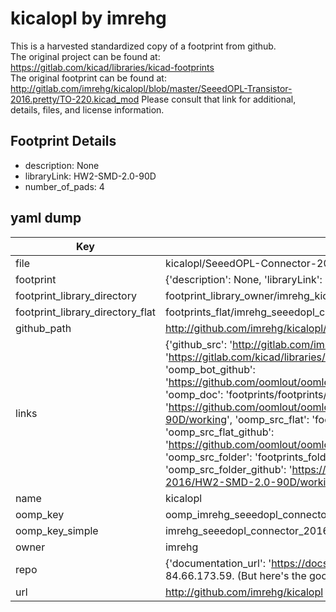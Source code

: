 # kicalopl by imrehg  
This is a harvested standardized copy of a footprint from github.  
The original project can be found at:  
https://gitlab.com/kicad/libraries/kicad-footprints  
The original footprint can be found at:
http://gitlab.com/imrehg/kicalopl/blob/master/SeeedOPL-Transistor-2016.pretty/TO-220.kicad_mod
Please consult that link for additional, details, files, and license information.  
## Footprint Details
* description: None  
* libraryLink: HW2-SMD-2.0-90D  
* number_of_pads: 4  
## yaml dump  
| Key | Value |  
| --- | --- |  
| file | kicalopl/SeeedOPL-Connector-2016.pretty/HW2-SMD-2.0-90D.kicad_mod |  
| footprint | {'description': None, 'libraryLink': 'HW2-SMD-2.0-90D', 'number_of_pads': 4} |  
| footprint_library_directory | footprint_library_owner/imrehg_kicalopl |  
| footprint_library_directory_flat | footprints_flat/imrehg_seeedopl_connector_2016_hw2_smd_2_0_90d/working |  
| github_path | http://github.com/imrehg/kicalopl/blob/master/SeeedOPL-Connector-2016.pretty/HW2-SMD-2.0-90D.kicad_mod |  
| links | {'github_src': 'http://gitlab.com/imrehg/kicalopl/blob/master/SeeedOPL-Transistor-2016.pretty/TO-220.kicad_mod', 'github_src_repo': 'https://gitlab.com/kicad/libraries/kicad-footprints', 'oomp_bot': 'footprints/imrehg_seeedopl_connector_2016_hw2_smd_2_0_90d/working', 'oomp_bot_github': 'https://github.com/oomlout/oomlout_oomp_footprint_bot/tree/main/footprints/imrehg_seeedopl_connector_2016_hw2_smd_2_0_90d/working', 'oomp_doc': 'footprints/footprints/imrehg/SeeedOPL-Connector-2016/HW2-SMD-2.0-90D/working/', 'oomp_doc_github': 'https://github.com/oomlout/oomlout_oomp_footprint_doc/tree/main/footprints/footprints/imrehg/SeeedOPL-Connector-2016/HW2-SMD-2.0-90D/working', 'oomp_src_flat': 'footprints_flat/footprints_flat/imrehg_seeedopl_connector_2016_hw2_smd_2_0_90d/working', 'oomp_src_flat_github': 'https://github.com/oomlout/oomlout_oomp_footprint_src/tree/main/footprints_flat/imrehg_seeedopl_connector_2016_hw2_smd_2_0_90d/working', 'oomp_src_folder': 'footprints_folder/footprints_folder/imrehg/SeeedOPL-Connector-2016/HW2-SMD-2.0-90D/working', 'oomp_src_folder_github': 'https://github.com/oomlout/oomlout_oomp_footprint_src/tree/main/footprints_folder/imrehg/SeeedOPL-Connector-2016/HW2-SMD-2.0-90D/working'} |  
| name | kicalopl |  
| oomp_key | oomp_imrehg_seeedopl_connector_2016_hw2_smd_2_0_90d |  
| oomp_key_simple | imrehg_seeedopl_connector_2016_hw2_smd_2_0_90d |  
| owner | imrehg |  
| repo | {'documentation_url': 'https://docs.github.com/rest/overview/resources-in-the-rest-api#rate-limiting', 'message': "API rate limit exceeded for 84.66.173.59. (But here's the good news: Authenticated requests get a higher rate limit. Check out the documentation for more details.)"} |  
| url | http://github.com/imrehg/kicalopl |  

